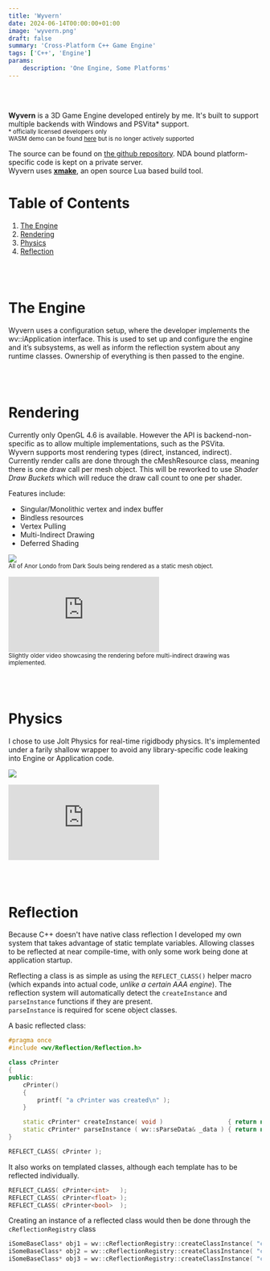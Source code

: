 ```yaml
---
title: 'Wyvern'
date: 2024-06-14T00:00:00+01:00
image: 'wyvern.png'
draft: false
summary: 'Cross-Platform C++ Game Engine'
tags: ['C++', 'Engine']
params:
    description: 'One Engine, Some Platforms'
---
```


<style>
table, th, td {
  border:1px dotted #F3F5F6;
  border-collapse: collapse;
}
th, td {
  padding: 4px;
}
</style>

<div class="marquee" style="--marquee-items: 5">
  <img class="marquee__item" style="--n: 0" src="/images/wyvern/marquee-physics.png" alt="">
  <img class="marquee__item" style="--n: 1" src="/images/wyvern/marquee-physics2.png" alt="">
  <img class="marquee__item" style="--n: 2" src="/images/wyvern/marquee-anor.png" alt="">
  <img class="marquee__item" style="--n: 3" src="/images/wyvern/marquee-level.png" alt="">
  <img class="marquee__item" style="--n: 4" src="/images/wyvern/marquee-starwars.png" alt="">
</div>
<br>

**Wyvern** is a 3D Game Engine developed entirely by me. It's built to support multiple backends with Windows and PSVita* support.  
<sup>* officially licensed developers only</sup>  
<sup>WASM demo can be found [here](https://argore.itch.io/wyvern-demo?password=psq) but is no longer actively supported</sup>

The source can be found on [the github repository](https://github.com/argoreofficial/wyvern). NDA bound platform-specific code is kept on a private server.  
Wyvern uses **[xmake](https://xmake.io/)**, an open source Lua based build tool.  

# Table of Contents
1. [The Engine](#theengine)
1. [Rendering](#rendering)
1. [Physics](#physics)
1. [Reflection](#reflection)

<br><br>

# The Engine <a name="theengine"></a>
Wyvern uses a configuration setup, where the developer implements the wv::iApplication interface. This is used to set up and configure the engine and it’s subsystems, as well as inform the reflection system about any runtime classes. Ownership of everything is then passed to the engine.

<br><br>

# Rendering <a name="rendering"></a>
Currently only OpenGL 4.6 is available. However the API is backend-non-specific as to allow multiple implementations, such as the PSVita.  
Wyvern supports most rendering types (direct, instanced, indirect). Currently render calls are done through the cMeshResource class, meaning there is one draw call per mesh object. This will be reworked to use *Shader Draw Buckets* which will reduce the draw call count to one per shader.

Features include:
* Singular/Monolithic vertex and index buffer
* Bindless resources
* Vertex Pulling
* Multi-Indirect Drawing
* Deferred Shading

![](/images/wyvern/anorlondo.png)  
<sup>All of Anor Londo from Dark Souls being rendered as a static mesh object.</sup>

<div class="video-container">
    <div class="auto-resizable-iframe">
        <div><iframe frameborder="0" allowfullscreen="" src="https://www.youtube.com/embed/UpJr3EC53gM?si=qSCGARza-jtu-356"></iframe></div>
    </div>
</div>
<sup>Slightly older video showcasing the rendering before multi-indirect drawing was implemented.</sup>


<br><br>

# Physics <a name="physics"></a>

I chose to use Jolt Physics for real-time rigidbody physics. It's implemented under a farily shallow wrapper to avoid any library-specific code leaking into Engine or Application code.

![](/images/wyvern/physicsballs.png)

<div class="video-container">
    <div class="auto-resizable-iframe">
        <div><iframe frameborder="0" allowfullscreen="" src="https://www.youtube.com/embed/SPNBPj9qqAc?si=0peLcrDfwbRkxctB"></iframe></div>
    </div>
</div>

<br><br>

# Reflection <a name="reflection"></a>

Because C++ doesn't have native class reflection I developed my own system that takes advantage of static template variables. Allowing classes to be reflected at near compile-time, with only some work being done at application startup.

Reflecting a class is as simple as using the `REFLECT_CLASS()` helper macro (which expands into actual code, *unlike a certain AAA engine*).
The reflection system will automatically detect the `createInstance` and `parseInstance` functions if they are present.  
`parseInstance` is required for scene object classes.  

A basic reflected class:
```cpp
#pragma once
#include <wv/Reflection/Reflection.h>

class cPrinter
{
public:
    cPrinter()
    {
        printf( "a cPrinter was created\n" );
    }

    static cPrinter* createInstance( void )                  { return new cPrinter(); }
    static cPrinter* parseInstance ( wv::sParseData& _data ) { return new cPrinter(); }
}

REFLECT_CLASS( cPrinter );
```
It also works on templated classes, although each template has to be reflected individually.  
```cpp
REFLECT_CLASS( cPrinter<int>   );
REFLECT_CLASS( cPrinter<float> );
REFLECT_CLASS( cPrinter<bool>  );
```
Creating an instance of a reflected class would then be done through the `cReflectionRegistry` class
```cpp
iSomeBaseClass* obj1 = wv::cReflectionRegistry::createClassInstance( "cDerivedClass" );
iSomeBaseClass* obj2 = wv::cReflectionRegistry::createClassInstance( "cDerivedTemplate<bool>" );
iSomeBaseClass* obj3 = wv::cReflectionRegistry::createClassInstance( "cDerivedTemplate<char>" );
```

